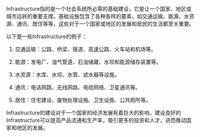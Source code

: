 

Infrastructure指的是一个社会系统所必需的基础建设，它是让一个国家、地区或城市运转的重要支撑。基础设施包含了各种各样的要素，如交通运输、能源、水资源、通讯、居住等等，这些对于一个国家或地区的发展和居民的生活都至关重要。

以下是一些Infrastructure的例子：

1. 交通运输：公路、桥梁、隧道、高速公路、火车站和机场等。

2. 能源：发电厂、油气管道、石油储藏、水坝和能源储存装置等。

3. 水资源：水库、水坝、水管、滤水器等设施。

4. 通讯：电话网路、无线网路、电缆网络、卫星通讯等。

5. 居住：住宅建设、废物处理设施、卫生设施、公共厕所等。

Infrastructure的建设对于一个国家的经济发展有着巨大的影响，建设良好的Infrastructure可以提高产品流通和生产率，吸引更多的投资和人才，进而推动国家和地区的发展。